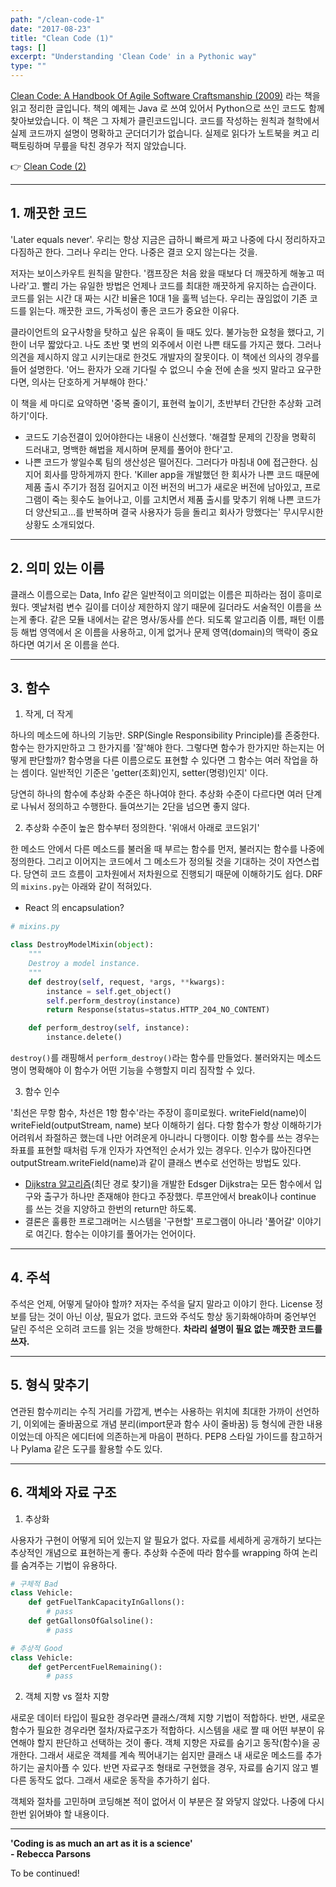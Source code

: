 ```yaml
---
path: "/clean-code-1"
date: "2017-08-23"
title: "Clean Code (1)"
tags: []
excerpt: "Understanding 'Clean Code' in a Pythonic way"
type: ""
---
```


[Clean Code: A Handbook Of Agile Software Craftsmanship (2009)](http://www.aladin.co.kr/shop/wproduct.aspx?ItemId=34083680) 라는 책을 읽고 정리한 글입니다. 책의 예제는 Java 로 쓰여 있어서 Python으로 쓰인 코드도 함께 찾아보았습니다. 이 책은 그 자체가 클린코드입니다. 코드를 작성하는 원칙과 철학에서 실제 코드까지 설명이 명확하고 군더더기가 없습니다. 실제로 읽다가 노트북을 켜고 리팩토링하며 무릎을 탁친 경우가 적지 않았습니다.

:point_right: [Clean Code (2)](/clean-code-2)

---

## 1. 깨끗한 코드

'Later equals never'. 우리는 항상 지금은 급하니 빠르게 짜고 나중에 다시 정리하자고 다짐하곤 한다. 그러나 우리는 안다. 나중은 결코 오지 않는다는 것을.

저자는 보이스카우트 원칙을 말한다. '캠프장은 처음 왔을 때보다 더 깨끗하게 해놓고 떠나라'고. 빨리 가는 유일한 방법은 언제나 코드를 최대한 깨끗하게 유지하는 습관이다. 코드를 읽는 시간 대 짜는 시간 비율은 10대 1을 훌쩍 넘는다. 우리는 끊임없이 기존 코드를 읽는다. 깨끗한 코드, 가독성이 좋은 코드가 중요한 이유다.

클라이언트의 요구사항을 탓하고 싶은 유혹이 들 때도 있다. 불가능한 요청을 했다고, 기한이 너무 짧았다고. 나도 초반 몇 번의 외주에서 이런 나쁜 태도를 가지곤 했다. 그러나 의견을 제시하지 않고 시키는대로 한것도 개발자의 잘못이다. 이 책에선 의사의 경우를 들어 설명한다. '어느 환자가 오래 기다릴 수 없으니 수술 전에 손을 씻지 말라고 요구한다면, 의사는 단호하게 거부해야 한다.'

이 책을 세 마디로 요약하면 '중복 줄이기, 표현력 높이기, 초반부터 간단한 추상화 고려하기'이다.

* 코드도 기승전결이 있어야한다는 내용이 신선했다. '해결할 문제의 긴장을 명확히 드러내고, 명백한 해법을 제시하며 문제를 풀어야 한다'고.
* 나쁜 코드가 쌓일수록 팀의 생산성은 떨어진다. 그러다가 마침내 0에 접근한다. 심지어 회사를 망하게까지 한다. 'Killer app을 개발했던 한 회사가 나쁜 코드 때문에 제품 출시 주기가 점점 길어지고 이전 버전의 버그가 새로운 버전에 남아있고, 프로그램이 죽는 횟수도 늘어나고, 이를 고치면서 제품 출시를 맞추기 위해 나쁜 코드가 더 양산되고...를 반복하며 결국 사용자가 등을 돌리고 회사가 망했다는' 무시무시한 상황도 소개되었다.

---

## 2. 의미 있는 이름

클래스 이름으로는 Data, Info 같은 일반적이고 의미없는 이름은 피하라는 점이 흥미로웠다. 옛날처럼 변수 길이를 더이상 제한하지 않기 때문에 길더라도 서술적인 이름을 쓰는게 좋다. 같은 모듈 내에서는 같은 명사/동사를 쓴다. 되도록 알고리즘 이름, 패턴 이름 등 해법 영역에서 온 이름을 사용하고, 이게 없거나 문제 영역(domain)의 맥락이 중요하다면 여기서 온 이름을 쓴다.

---

## 3. 함수

1. 작게, 더 작게

하나의 메소드에 하나의 기능만. SRP(Single Responsibility Principle)를 존중한다. 함수는 한가지만하고 그 한가지를 '잘'해야 한다. 그렇다면 함수가 한가지만 하는지는 어떻게 판단할까? 함수명을 다른 이름으로도 표현할 수 있다면 그 함수는 여러 작업을 하는 셈이다. 일반적인 기준은 'getter(조회)인지, setter(명령)인지' 이다.

당연히 하나의 함수에 추상화 수준은 하나여야 한다. 추상화 수준이 다르다면 여러 단계로 나눠서 정의하고 수행한다. 들여쓰기는 2단을 넘으면 좋지 않다.

2. 추상화 수준이 높은 함수부터 정의한다. '위애서 아래로 코드읽기'

한 메소드 안에서 다른 메소드를 불러올 때 부르는 함수를 먼저, 불러지는 함수를 나중에 정의한다. 그리고 이어지는 코드에서 그 메소드가 정의될 것을 기대하는 것이 자연스럽다. 당연히 코드 흐름이 고차원에서 저차원으로 진행되기 때문에 이해하기도 쉽다. DRF 의 `mixins.py`는 아래와 같이 적혀있다.

* React 의 encapsulation?

```python
# mixins.py

class DestroyModelMixin(object):
    """
    Destroy a model instance.
    """
    def destroy(self, request, *args, **kwargs):
        instance = self.get_object()
        self.perform_destroy(instance)
        return Response(status=status.HTTP_204_NO_CONTENT)

    def perform_destroy(self, instance):
        instance.delete()
```

`destroy()`를 래핑해서 `perform_destroy()`라는 함수를 만들었다. 불러와지는 메소드명이 명확해야 이 함수가 어떤 기능을 수행할지 미리 짐작할 수 있다.

3. 함수 인수

'최선은 무항 함수, 차선은 1항 함수'라는 주장이 흥미로웠다. writeField(name)이 writeField(outputStream, name) 보다 이해하기 쉽다. 다항 함수가 항상 이해하기가 어려워서 좌절하곤 했는데 나만 어려운게 아니라니 다행이다. 이항 함수를 쓰는 경우는 좌표를 표현할 때처럼 두개 인자가 자연적인 순서가 있는 경우다. 인수가 많아진다면 outputStream.writeField(name)과 같이 클래스 변수로 선언하는 방법도 있다.

* [Dijkstra 알고리즘](https://en.wikipedia.org/wiki/Dijkstra%27s_algorithm)(최단 경로 찾기)을 개발한 Edsger Dijkstra는 모든 함수에서 입구와 출구가 하나만 존재해야 한다고 주장했다. 루프안에서 break이나 continue 를 쓰는 것을 지양하고 한번의 return만 하도록.
* 결론은 훌륭한 프로그래머는 시스템을 '구현할' 프로그램이 아니라 '풀어갈' 이야기로 여긴다. 함수는 이야기를 풀어가는 언어이다.

---

## 4. 주석
주석은 언제, 어떻게 달아야 할까? 저자는 주석을 달지 말라고 이야기 한다. License 정보를 담는 것이 아닌 이상, 필요가 없다. 코드와 주석도 항상 동기화해야하며 중언부언 달린 주석은 오히려 코드를 읽는 것을 방해한다. **차라리 설명이 필요 없는 깨끗한 코드를 쓰자.**

---

## 5. 형식 맞추기

연관된 함수끼리는 수직 거리를 가깝게, 변수는 사용하는 위치에 최대한 가까이 선언하기, 이외에는 줄바꿈으로 개념 분리(import문과 함수 사이 줄바꿈) 등 형식에 관한 내용이었는데 아직은 에디터에 의존하는게 마음이 편하다. PEP8 스타일 가이드를 참고하거나 Pylama 같은 도구를 활용할 수도 있다.

---

## 6. 객체와 자료 구조

1. 추상화

사용자가 구현이 어떻게 되어 있는지 알 필요가 없다. 자료를 세세하게 공개하기 보다는 추상적인 개념으로 표현하는게 좋다. 추상화 수준에 따라 함수를 wrapping 하여 논리를 숨겨주는 기법이 유용하다.

```python
# 구체적 Bad
class Vehicle:
    def getFuelTankCapacityInGallons():
        # pass
    def getGallonsOfGalsoline():
        # pass

# 추상적 Good
class Vehicle:
    def getPercentFuelRemaining():
        # pass
```

2. 객체 지향 vs 절차 지향

새로운 데이터 타입이 필요한 경우라면 클래스/객체 지향 기법이 적합하다. 반면, 새로운 함수가 필요한 경우라면 절차/자료구조가 적합하다. 시스템을 새로 짤 때 어떤 부분이 유연해야 할지 판단하고 선택하는 것이 좋다. 객체 지향은 자료를 숨기고 동작(함수)을 공개한다. 그래서 새로운 객체를 계속 찍어내기는 쉽지만 클래스 내 새로운 메소드를 추가하기는 골치아플 수 있다. 반면 자료구조 형태로 구현했을 경우, 자료를 숨기지 않고 별다른 동작도 없다. 그래서 새로운 동작을 추가하기 쉽다.

객체와 절차를 고민하며 코딩해본 적이 없어서 이 부분은 잘 와닿지 않았다. 나중에 다시 한번 읽어봐야 할 내용이다.

---

**'Coding is as much an art as it is a science'** <br/>
**- Rebecca Parsons**

To be continued!
